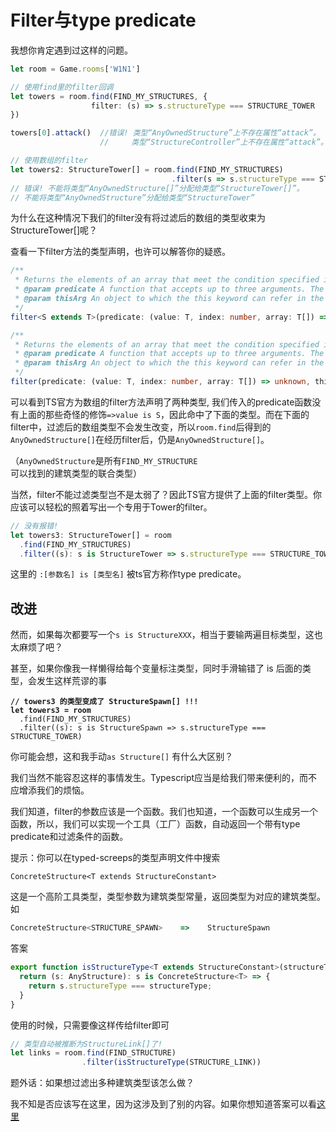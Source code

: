 # Filter与type predicate

我想你肯定遇到过这样的问题。

```typescript
let room = Game.rooms['W1N1']

// 使用find里的filter回调
let towers = room.find(FIND_MY_STRUCTURES, { 
                  filter: (s) => s.structureType === STRUCTURE_TOWER 
})

towers[0].attack()  //错误! 类型“AnyOwnedStructure”上不存在属性“attack”。
                    //     类型“StructureController”上不存在属性“attack”。ts(2339)

// 使用数组的filter
let towers2: StructureTower[] = room.find(FIND_MY_STRUCTURES)
                                    .filter(s => s.structureType === STRUCTURE_TOWER)
// 错误! 不能将类型“AnyOwnedStructure[]”分配给类型“StructureTower[]”。
// 不能将类型“AnyOwnedStructure”分配给类型“StructureTower”
```

为什么在这种情况下我们的filter没有将过滤后的数组的类型收束为StructureTower\[]呢？

查看一下filter方法的类型声明，也许可以解答你的疑惑。

```typescript
/**
 * Returns the elements of an array that meet the condition specified in a callback function.
 * @param predicate A function that accepts up to three arguments. The filter method calls the predicate function one time for each element in the array.
 * @param thisArg An object to which the this keyword can refer in the predicate function. If thisArg is omitted, undefined is used as the this value.
 */
filter<S extends T>(predicate: (value: T, index: number, array: T[]) => value is S, thisArg?: any): S[];

/**
 * Returns the elements of an array that meet the condition specified in a callback function.
 * @param predicate A function that accepts up to three arguments. The filter method calls the predicate function one time for each element in the array.
 * @param thisArg An object to which the this keyword can refer in the predicate function. If thisArg is omitted, undefined is used as the this value.
 */
filter(predicate: (value: T, index: number, array: T[]) => unknown, thisArg?: any): T[];
```

可以看到TS官方为数组的filter方法声明了两种类型, 我们传入的predicate函数没有上面的那些奇怪的修饰`=>value is S`，因此命中了下面的类型。而在下面的filter中，过滤后的数组类型不会发生改变，所以`room.find`后得到的`AnyOwnedStructure[]`在经历filter后，仍是`AnyOwnedStructure[]`。

（`AnyOwnedStructure`是所有`FIND_MY_STRUCTURE`可以找到的建筑类型的联合类型）

当然，filter不能过滤类型岂不是太弱了？因此TS官方提供了上面的filter类型。你应该可以轻松的照着写出一个专用于Tower的filter。

```typescript
// 没有报错!
let towers3: StructureTower[] = room
  .find(FIND_MY_STRUCTURES)
  .filter((s): s is StructureTower => s.structureType === STRUCTURE_TOWER)
```

这里的 `:[参数名] is [类型名]` 被ts官方称作type predicate。

## 改进

然而，如果每次都要写一个`s is StructureXXX`，相当于要输两遍目标类型，这也太麻烦了吧？

甚至，如果你像我一样懒得给每个变量标注类型，同时手滑输错了 is 后面的类型，会发生这样荒谬的事

<pre class="language-typescript"><code class="lang-typescript"><strong>// towers3 的类型变成了 StructureSpawn[] !!!
</strong><strong>let towers3 = room
</strong>  .find(FIND_MY_STRUCTURES)
  .filter((s): s is StructureSpawn => s.structureType === STRUCTURE_TOWER)
</code></pre>

你可能会想，这和我手动`as Structure[]` 有什么大区别？

我们当然不能容忍这样的事情发生。Typescript应当是给我们带来便利的，而不应增添我们的烦恼。

我们知道，filter的参数应该是一个函数。我们也知道，一个函数可以生成另一个函数，所以，我们可以实现一个工具（工厂）函数，自动返回一个带有type predicate和过滤条件的函数。

提示：你可以在typed-screeps的类型声明文件中搜索

`ConcreteStructure<T extends StructureConstant>`&#x20;

这是一个高阶工具类型，类型参数为建筑类型常量，返回类型为对应的建筑类型。如

```typescript
ConcreteStructure<STRUCTURE_SPAWN>    =>    StructureSpawn
```





























答案

```typescript
export function isStructureType<T extends StructureConstant>(structureType: T) {
  return (s: AnyStructure): s is ConcreteStructure<T> => {
    return s.structureType === structureType;
  }
}
```

使用的时候，只需要像这样传给filter即可

```typescript
// 类型自动被推断为StructureLink[]了!
let links = room.find(FIND_STRUCTURE)
                .filter(isStructureType(STRUCTURE_LINK))
```

题外话：如果想过滤出多种建筑类型该怎么做？

我不知是否应该写在这里，因为这涉及到了别的内容。如果你想知道答案可以看[这里](https://github.com/DiamondMofeng/ScreepsPlaying/blob/main/src/utils/typer.ts#L22)

